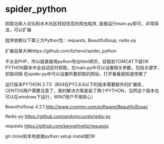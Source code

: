 spider_python
=============

抓取北邮人论坛和水木社区校招信息的爬虫程序, 直接运行main.py即可，非常简洁，可以扩展

程序依赖以下第三方Python包：requests, BeautifulSoup, redis-py
    
扩展自某大神https://github.com/lizherui/spider_python

不太会PHP，所以就直接用python导出html网页，挂载到TOMCAT下就OK
PYTHON脚本中会自动定时抓取，在main.py中可以设置相关参数，包括关键字，抓取间隔
在spider.py中可以设置所要抓取的网站，打开看看就知道改哪了

运行版本PYTHON 2.7.5（BS4在PY2.6.6以下的版本需要额外的扩展库，CENTOS用户需要注意了，我的解决方案是装了两个PYTHON，当然这个版本也可以在windows下运行，WIN7用户不用担心）

BeautifulSoup 4.2.1	http://www.crummy.com/software/BeautifulSoup/

Redis-py    https://github.com/andymccurdy/redis-py

requests	https://github.com/kennethreitz/requests

git clone到本地直接python setup install就OK